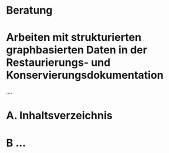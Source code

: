 # Beratung

<!--
author: Canan Hastik, Gudrun Schwenk
email: canan@hastik.de
version: 0.0.1
date: 2024-10-17
comment: SODa Beratungsmaterialien
language: de
narrator: Deutsch Female
repository: Beratung
icon: https://raw.githubusercontent.com/RDM4CAU/TtL-FDM/main/images/fdm_lehre.png
-->

# Arbeiten mit strukturierten graphbasierten Daten in der Restaurierungs- und Konservierungsdokumentation

....

# A. Inhaltsverzeichnis

## 


# B ...
